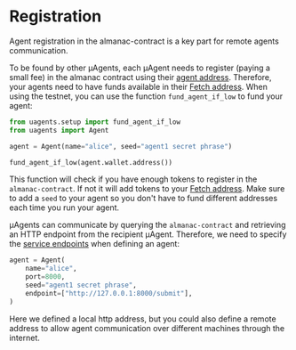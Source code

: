 # Registration

Agent registration in the almanac-contract is a key part for remote agents communication.

To be found by other μAgents, each μAgent needs to register (paying a small fee) in the almanac contract using their [agent address](addresses.md). Therefore, your agents need to have funds available in their [Fetch address](addresses.md). When using the testnet, you can use the function `fund_agent_if_low` to fund your agent:

```python
from uagents.setup import fund_agent_if_low
from uagents import Agent

agent = Agent(name="alice", seed="agent1 secret phrase")

fund_agent_if_low(agent.wallet.address())
```
This function will check if you have enough tokens to register in the `almanac-contract`. If not it will add tokens to your [Fetch address](addresses.md). Make sure to add a `seed` to your agent so you don't have to fund different addresses each time you run your agent.

μAgents can communicate by querying the `almanac-contract` and retrieving an HTTP endpoint from the recipient μAgent. Therefore, we need to specify the [service endpoints](almanac-endpoint.md) when defining an agent:

```python
agent = Agent(
    name="alice",
    port=8000,
    seed="agent1 secret phrase",
    endpoint=["http://127.0.0.1:8000/submit"],
)
```

Here we defined a local http address, but you could also define a remote address to allow agent communication over different machines through the internet.